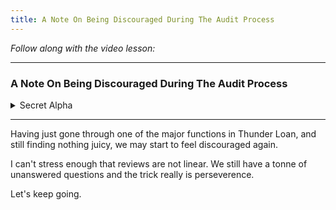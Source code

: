 ```yaml
---
title: A Note On Being Discouraged During The Audit Process
---
```


_Follow along with the video lesson:_

---

### A Note On Being Discouraged During The Audit Process

<details>
<summary>Secret Alpha</summary>

### **_SECURITY REVIEWS ARE NOT LINEAR!!!_**

</details>

---

Having just gone through one of the major functions in Thunder Loan, and still finding nothing juicy, we may start to feel discouraged again.

I can't stress enough that reviews are not linear. We still have a tonne of unanswered questions and the trick really is perseverence.

Let's keep going.
